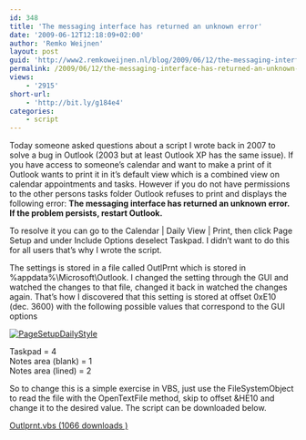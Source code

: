 ```yaml
---
id: 348
title: 'The messaging interface has returned an unknown error'
date: '2009-06-12T12:18:09+02:00'
author: 'Remko Weijnen'
layout: post
guid: 'http://www2.remkoweijnen.nl/blog/2009/06/12/the-messaging-interface-has-returned-an-unknown-error/'
permalink: /2009/06/12/the-messaging-interface-has-returned-an-unknown-error/
views:
    - '2915'
short-url:
    - 'http://bit.ly/g184e4'
categories:
    - script
---
```


Today someone asked questions about a script I wrote back in 2007 to solve a bug in Outlook (2003 but at least Outlook XP has the same issue). If you have access to someone’s calendar and want to make a print of it Outlook wants to print it in it’s default view which is a combined view on calendar appointments and tasks. However if you do not have permissions to the other persons tasks folder Outlook refuses to print and displays the following error: **The messaging interface has returned an unknown error. If the problem persists, restart Outlook.**

To resolve it you can go to the Calendar | Daily View | Print, then click Page Setup and under Include Options deselect Taskpad. I didn’t want to do this for all users that’s why I wrote the script.

The settings is stored in a file called OutlPrnt which is stored in %appdata%\\Microsoft\\Outlook. I changed the setting through the GUI and watched the changes to that file, changed it back in watched the changes again. That’s how I discovered that this setting is stored at offset 0xE10 (dec. 3600) with the following possible values that correspond to the GUI options

[![PageSetupDailyStyle](http://192.168.40.25:8081/wp-content/uploads/2009/06/pagesetupdailystyle-small.png)](http://192.168.40.25:8081/wp-content/uploads/2009/06/pagesetupdailystyle.png)

Taskpad = 4  
Notes area (blank) = 1  
Notes area (lined) = 2

So to change this is a simple exercise in VBS, just use the FileSystemObject to read the file with the OpenTextFile method, skip to offset &amp;HE10 and change it to the desired value. The script can be downloaded below.

[ Outlprnt.vbs (1066 downloads ) ](http://192.168.40.25:8081/download/outlprnt-vbs/?tmstv=1726048918 "Version 1.0")